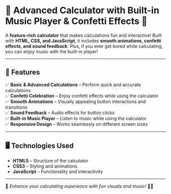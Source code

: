 # 🎉 Advanced Calculator with Built-in Music Player & Confetti Effects 🎵  

A **feature-rich calculator** that makes calculations fun and interactive! Built with **HTML, CSS, and JavaScript**, it includes **smooth animations, confetti effects, and sound feedback**. Plus, if you ever get bored while calculating, you can enjoy music with the built-in player!  

---

## 🚀 Features  

✅ **Basic & Advanced Calculations** – Perform quick and accurate calculations  
✅ **Confetti Celebration** – Enjoy confetti effects while using the calculator  
✅ **Smooth Animations** – Visually appealing button interactions and transitions  
✅ **Sound Feedback** – Audio effects for button clicks  
✅ **Built-in Music Player** – Listen to music while using the calculator  
✅ **Responsive Design** – Works seamlessly on different screen sizes  

---

## 🖥️ Technologies Used  

- **HTML5** – Structure of the calculator  
- **CSS3** – Styling and animations  
- **JavaScript** – Functionality and interactivity  

---

📌  *Enhance your calculating experience with fun visuals and music!* 🚀🎶  
